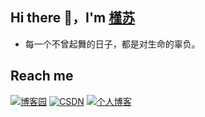 ## Hi there 👋，I'm [槿苏](https://www.cnblogs.com/jinsulive/)
- 每一个不曾起舞的日子，都是对生命的辜负。

## Reach me
[![博客园](https://img.shields.io/badge/blog-博客园-brightgreen.svg)](https://www.cnblogs.com/jinsulive)
[![CSDN](https://img.shields.io/badge/blog-CSDN-brightgreen.svg)](https://blog.csdn.net/weixin_43925602)
[![个人博客](https://img.shields.io/badge/blog-个人博客-brightgreen.svg)](https://www.jinsulive.cn)
